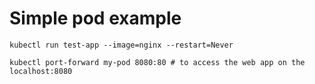 # Simple pod example

```shell
kubectl run test-app --image=nginx --restart=Never

kubectl port-forward my-pod 8080:80 # to access the web app on the localhost:8080
```
